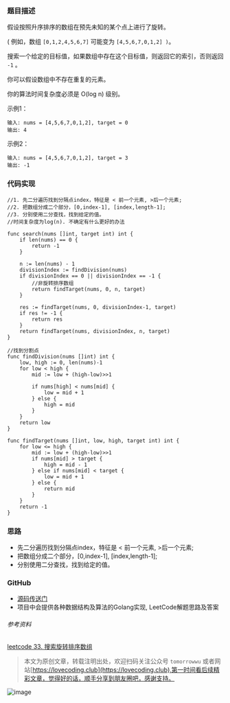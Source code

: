 ### 题目描述
假设按照升序排序的数组在预先未知的某个点上进行了旋转。

( 例如，数组 ```[0,1,2,4,5,6,7]``` 可能变为 ```[4,5,6,7,0,1,2] )```。

搜索一个给定的目标值，如果数组中存在这个目标值，则返回它的索引，否则返回 ```-1``` 。

你可以假设数组中不存在重复的元素。

你的算法时间复杂度必须是 O(log n) 级别。

示例1：
```
输入: nums = [4,5,6,7,0,1,2], target = 0
输出: 4
```

示例2：
```
输入: nums = [4,5,6,7,0,1,2], target = 3
输出: -1
```

### 代码实现
```
//1. 先二分遍历找到分隔点index，特征是 < 前一个元素, >后一个元素;
//2. 把数组分成二个部分，[0,index-1], [index,length-1];
//3. 分别使用二分查找，找到给定的值。
//时间复杂度为log(n). 不确定有什么更好的办法

func search(nums []int, target int) int {
	if len(nums) == 0 {
		return -1
	}

	n := len(nums) - 1
	divisionIndex := findDivision(nums)
	if divisionIndex == 0 || divisionIndex == -1 {
		//非旋转排序数组
		return findTarget(nums, 0, n, target)
	}

	res := findTarget(nums, 0, divisionIndex-1, target)
	if res != -1 {
		return res
	}
	return findTarget(nums, divisionIndex, n, target)
}

//找到分割点
func findDivision(nums []int) int {
	low, high := 0, len(nums)-1
	for low < high {
		mid := low + (high-low)>>1

		if nums[high] < nums[mid] {
			low = mid + 1
		} else {
			high = mid
		}
	}
	return low
}

func findTarget(nums []int, low, high, target int) int {
	for low <= high {
		mid := low + (high-low)>>1
		if nums[mid] > target {
			high = mid - 1
		} else if nums[mid] < target {
			low = mid + 1
		} else {
			return mid
		}
	}
	return -1
}
```

### 思路
- 先二分遍历找到分隔点index，特征是 < 前一个元素, >后一个元素;
- 把数组分成二个部分，[0,index-1], [index,length-1];
- 分别使用二分查找，找到给定的值。

### GitHub
- [源码传送门](https://github.com/TomorrowWu/golang-algorithms/blob/master/leetcode/0033.search-in-rotated-sorted-array/src/search-in-rotated-sorted-array.go)
- 项目中会提供各种数据结构及算法的Golang实现, LeetCode解题思路及答案

###### 参考资料
[leetcode 33. 搜索旋转排序数组](https://leetcode-cn.com/problems/search-in-rotated-sorted-array/description/)

> 本文为原创文章，转载注明出处，欢迎扫码关注公众号 ```tomorrowwu``` 或者网站[https://lovecoding.club](https://lovecoding.club),第一时间看后续精彩文章，觉得好的话，顺手分享到朋友圈吧，感谢支持。

![image](https://upload-images.jianshu.io/upload_images/5815624-4a8b49cfbaf037dd.jpg?imageMogr2/auto-orient/strip%7CimageView2/2/w/200)

